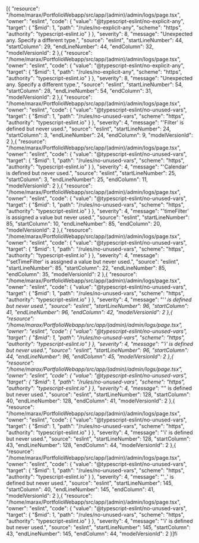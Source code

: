 [{
	"resource": "/home/marax/PortfolioWebapp/src/app/(admin)/admin/logs/page.tsx",
	"owner": "eslint",
	"code": {
		"value": "@typescript-eslint/no-explicit-any",
		"target": {
			"$mid": 1,
			"path": "/rules/no-explicit-any",
			"scheme": "https",
			"authority": "typescript-eslint.io"
		}
	},
	"severity": 8,
	"message": "Unexpected any. Specify a different type.",
	"source": "eslint",
	"startLineNumber": 44,
	"startColumn": 29,
	"endLineNumber": 44,
	"endColumn": 32,
	"modelVersionId": 2
},{
	"resource": "/home/marax/PortfolioWebapp/src/app/(admin)/admin/logs/page.tsx",
	"owner": "eslint",
	"code": {
		"value": "@typescript-eslint/no-explicit-any",
		"target": {
			"$mid": 1,
			"path": "/rules/no-explicit-any",
			"scheme": "https",
			"authority": "typescript-eslint.io"
		}
	},
	"severity": 8,
	"message": "Unexpected any. Specify a different type.",
	"source": "eslint",
	"startLineNumber": 54,
	"startColumn": 28,
	"endLineNumber": 54,
	"endColumn": 31,
	"modelVersionId": 2
},{
	"resource": "/home/marax/PortfolioWebapp/src/app/(admin)/admin/logs/page.tsx",
	"owner": "eslint",
	"code": {
		"value": "@typescript-eslint/no-unused-vars",
		"target": {
			"$mid": 1,
			"path": "/rules/no-unused-vars",
			"scheme": "https",
			"authority": "typescript-eslint.io"
		}
	},
	"severity": 4,
	"message": "'Filter' is defined but never used.",
	"source": "eslint",
	"startLineNumber": 24,
	"startColumn": 3,
	"endLineNumber": 24,
	"endColumn": 9,
	"modelVersionId": 2
},{
	"resource": "/home/marax/PortfolioWebapp/src/app/(admin)/admin/logs/page.tsx",
	"owner": "eslint",
	"code": {
		"value": "@typescript-eslint/no-unused-vars",
		"target": {
			"$mid": 1,
			"path": "/rules/no-unused-vars",
			"scheme": "https",
			"authority": "typescript-eslint.io"
		}
	},
	"severity": 4,
	"message": "'Calendar' is defined but never used.",
	"source": "eslint",
	"startLineNumber": 25,
	"startColumn": 3,
	"endLineNumber": 25,
	"endColumn": 11,
	"modelVersionId": 2
},{
	"resource": "/home/marax/PortfolioWebapp/src/app/(admin)/admin/logs/page.tsx",
	"owner": "eslint",
	"code": {
		"value": "@typescript-eslint/no-unused-vars",
		"target": {
			"$mid": 1,
			"path": "/rules/no-unused-vars",
			"scheme": "https",
			"authority": "typescript-eslint.io"
		}
	},
	"severity": 4,
	"message": "'timeFilter' is assigned a value but never used.",
	"source": "eslint",
	"startLineNumber": 85,
	"startColumn": 10,
	"endLineNumber": 85,
	"endColumn": 20,
	"modelVersionId": 2
},{
	"resource": "/home/marax/PortfolioWebapp/src/app/(admin)/admin/logs/page.tsx",
	"owner": "eslint",
	"code": {
		"value": "@typescript-eslint/no-unused-vars",
		"target": {
			"$mid": 1,
			"path": "/rules/no-unused-vars",
			"scheme": "https",
			"authority": "typescript-eslint.io"
		}
	},
	"severity": 4,
	"message": "'setTimeFilter' is assigned a value but never used.",
	"source": "eslint",
	"startLineNumber": 85,
	"startColumn": 22,
	"endLineNumber": 85,
	"endColumn": 35,
	"modelVersionId": 2
},{
	"resource": "/home/marax/PortfolioWebapp/src/app/(admin)/admin/logs/page.tsx",
	"owner": "eslint",
	"code": {
		"value": "@typescript-eslint/no-unused-vars",
		"target": {
			"$mid": 1,
			"path": "/rules/no-unused-vars",
			"scheme": "https",
			"authority": "typescript-eslint.io"
		}
	},
	"severity": 4,
	"message": "'_' is defined but never used.",
	"source": "eslint",
	"startLineNumber": 96,
	"startColumn": 41,
	"endLineNumber": 96,
	"endColumn": 42,
	"modelVersionId": 2
},{
	"resource": "/home/marax/PortfolioWebapp/src/app/(admin)/admin/logs/page.tsx",
	"owner": "eslint",
	"code": {
		"value": "@typescript-eslint/no-unused-vars",
		"target": {
			"$mid": 1,
			"path": "/rules/no-unused-vars",
			"scheme": "https",
			"authority": "typescript-eslint.io"
		}
	},
	"severity": 4,
	"message": "'i' is defined but never used.",
	"source": "eslint",
	"startLineNumber": 96,
	"startColumn": 44,
	"endLineNumber": 96,
	"endColumn": 45,
	"modelVersionId": 2
},{
	"resource": "/home/marax/PortfolioWebapp/src/app/(admin)/admin/logs/page.tsx",
	"owner": "eslint",
	"code": {
		"value": "@typescript-eslint/no-unused-vars",
		"target": {
			"$mid": 1,
			"path": "/rules/no-unused-vars",
			"scheme": "https",
			"authority": "typescript-eslint.io"
		}
	},
	"severity": 4,
	"message": "'_' is defined but never used.",
	"source": "eslint",
	"startLineNumber": 128,
	"startColumn": 40,
	"endLineNumber": 128,
	"endColumn": 41,
	"modelVersionId": 2
},{
	"resource": "/home/marax/PortfolioWebapp/src/app/(admin)/admin/logs/page.tsx",
	"owner": "eslint",
	"code": {
		"value": "@typescript-eslint/no-unused-vars",
		"target": {
			"$mid": 1,
			"path": "/rules/no-unused-vars",
			"scheme": "https",
			"authority": "typescript-eslint.io"
		}
	},
	"severity": 4,
	"message": "'i' is defined but never used.",
	"source": "eslint",
	"startLineNumber": 128,
	"startColumn": 43,
	"endLineNumber": 128,
	"endColumn": 44,
	"modelVersionId": 2
},{
	"resource": "/home/marax/PortfolioWebapp/src/app/(admin)/admin/logs/page.tsx",
	"owner": "eslint",
	"code": {
		"value": "@typescript-eslint/no-unused-vars",
		"target": {
			"$mid": 1,
			"path": "/rules/no-unused-vars",
			"scheme": "https",
			"authority": "typescript-eslint.io"
		}
	},
	"severity": 4,
	"message": "'_' is defined but never used.",
	"source": "eslint",
	"startLineNumber": 145,
	"startColumn": 40,
	"endLineNumber": 145,
	"endColumn": 41,
	"modelVersionId": 2
},{
	"resource": "/home/marax/PortfolioWebapp/src/app/(admin)/admin/logs/page.tsx",
	"owner": "eslint",
	"code": {
		"value": "@typescript-eslint/no-unused-vars",
		"target": {
			"$mid": 1,
			"path": "/rules/no-unused-vars",
			"scheme": "https",
			"authority": "typescript-eslint.io"
		}
	},
	"severity": 4,
	"message": "'i' is defined but never used.",
	"source": "eslint",
	"startLineNumber": 145,
	"startColumn": 43,
	"endLineNumber": 145,
	"endColumn": 44,
	"modelVersionId": 2
}]fi